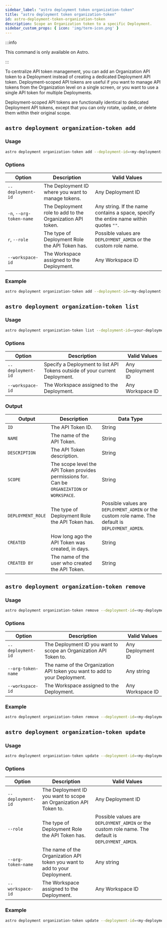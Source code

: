 ```yaml
---
sidebar_label: "astro deployment token organization-token"
title: "astro deployment token organization-token"
id: astro-deployment-token-organization-token
description: Scope an Organization token to a specific Deployment.
sidebar_custom_props: { icon: 'img/term-icon.png' }
---
```


:::info

This command is only available on Astro.

:::

To centralize API token management, you can add an Organization API token to a Deployment instead of creating a dedicated Deployment API token. Deployment-scoped API tokens are useful if you want to manage API tokens from the Organization level on a single screen, or you want to use a single API token for multiple Deployments.

Deployment-scoped API tokens are functionally identical to dedicated Deployment API tokens, except that you can only rotate, update, or delete them within their original scope.

## `astro deployment organization-token add`

### Usage

```sh
astro deployment organization-token add --deployment-id=<my-deployment-id> --role=DEPLOYMENT_ADMIN --org-token-name=<org-token-name> --workspace-id=<workspace-id>
```

### Options

| Option             | Description                                                               | Valid Values                                                                              |
| ------------------ | ------------------------------------------------------------------------- | ----------------------------------------------------------------------------------------- |
| `--deployment-id` | The Deployment ID where you want to manage tokens. | Any Deployment ID                                                      |
| `-n`, `--org-token-name` | The Deployment role to add to the Organization API token. | Any string.  If the name contains a space, specify the entire name within quotes `""`.                                                     |
| `r`, `--role`           | The type of Deployment Role the API Token has.                | Possible values are `DEPLOYMENT_ADMIN` or the custom role name.|
| `--workspace-id` | The Workspace assigned to the Deployment. | Any Workspace ID                                                      |


### Example

```sh
astro deployment organization-token add --deployment-id=<my-deployment-id> --role=DEPLOYMENT_ADMIN --org-token-name="My org token"
```

## `astro deployment organization-token list`

### Usage

```sh
astro deployment organization-token list --deployment-id=<your-deployment-id>
```

### Options

| Option             | Description                                                               | Valid Values                                                                              |
| ------------------ | ------------------------------------------------------------------------- | ----------------------------------------------------------------------------------------- |
| `--deployment-id` | Specify a Deployment to list API Tokens outside of your current Deployment. | Any Deployment ID                                                        |
| `--workspace-id` | The Workspace assigned to the Deployment. | Any Workspace ID                                                      |

### Output

| Output           | Description                                                                               | Data Type                                                                                 |
| ---------------- | ----------------------------------------------------------------------------------------- | ----------------------------------------------------------------------------------------- |
| `ID`             | The API Token ID.                                                                         | String                                                                                    |
| `NAME`           | The name of the API Token.                                                                | String                                                                                    |
| `DESCRIPTION`    | The API Token description.                                                                | String                                                                                    |
| `SCOPE`          | The scope level the API Token provides permissions for. Can be `ORGANIZATION` or `WORKSPACE`. | String                                                                                    |
| `DEPLOYMENT_ROLE` | The type of Deployment Role the API Token has.                                             | Possible values are `DEPLOYMENT_ADMIN` or the custom role name. The default is `DEPLOYMENT_ADMIN`. |
| `CREATED`        | How long ago the API Token was created, in days.                                          | String                                                                                    |
| `CREATED BY`     | The name of the user who created the API Token.                                           | String                                                                                    |

## `astro deployment organization-token remove`

### Usage

```sh
astro deployment organization-token remove --deployment-id=<my-deployment-id> --org-token-name=<org-token-name>
```

### Options

| Option             | Description                                                               | Valid Values                                                                              |
| ------------------ | ------------------------------------------------------------------------- | ----------------------------------------------------------------------------------------- |
| `--deployment-id` | The Deployment ID you want to scope an Organization API Token to. | Any Deployment ID                                                      |
| `--org-token-name` | The name of the Organization API token you want to add to your Deployment. | Any string                                                        |
| `--workspace-id` | The Workspace assigned to the Deployment. | Any Workspace ID                                                      |

### Example

```sh
astro deployment organization-token remove --deployment-id=<my-deployment-id> --org-token-name=my-org-token
```

## `astro deployment organization-token update`

### Usage

```sh
astro deployment organization-token update --deployment-id=<my-deployment-id> --role=DEPLOYMENT_ADMIN --org-token-name=<org-token-name>
```

### Options

| Option             | Description                                                               | Valid Values                                                                              |
| ------------------ | ------------------------------------------------------------------------- | ----------------------------------------------------------------------------------------- |
| `--deployment-id` | The Deployment ID you want to scope an Organization API Token to. | Any Deployment ID                                                      |
| `--role`           | The type of Deployment Role the API Token has.                | Possible values are `DEPLOYMENT_ADMIN` or the custom role name. The default is `DEPLOYMENT_ADMIN`. |
| `--org-token-name` | The name of the Organization API token you want to add to your Deployment. | Any string                                                        |
| `--workspace-id` | The Workspace assigned to the Deployment. | Any Workspace ID                                                      |

### Example

```sh
astro deployment organization-token update --deployment-id=<my-deployment-id> --role=DEPLOYMENT_ADMIN --org-token-name=My-org-token
```